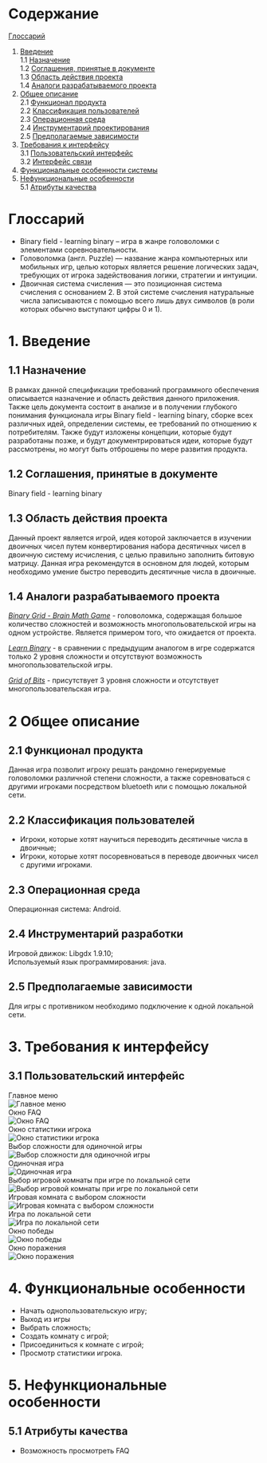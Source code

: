 # Содержание
[Глоссарий](#Глоссарий)  
1. [Введение](#Введение)  
1.1 [Назначение](#Назначение)  
1.2 [Соглашения, принятые в документе](#Соглашения-принятые-в-документе)  
1.3 [Область действия проекта](#Область-действия-проекта)  
1.4 [Аналоги разрабатываемого проекта](#Аналоги-разрабатываемого-проекта)  
2. [Общее описание](#Общее-описание)  
2.1 [Функционал продукта](#Функционал-продукта)  
2.2 [Классификация пользователей](#Классификация-пользователей)  
2.3 [Операционная среда](#Операционная-среда)  
2.4 [Инструментарий проектирования](#Инструментарий-проектирования)  
2.5 [Предполагаемые зависимости](#Предполагаемые-зависимости)  
3. [Требования к интерфейсу](#Требования-к-интерфейсу)  
3.1 [Пользовательский интерфейс](#Пользовательский-интерфейс)  
3.2 [Интерфейс связи](#Интерфейс-связи)  
4. [Функциональные особенности системы](#Функциональные-особенности-системы)  
5. [Нефункциональные особенности](#Нефункциональные-особенности)  
5.1 [Атрибуты качества](#Атрибуты-качества)

# Глоссарий 
- Binary field - learning binary – игра в жанре головоломки с элементами соревновательности.   
- Головоломка (англ. Puzzle) — название жанра компьютерных или мобильных игр, целью которых является решение логических задач, требующих от игрока задействования логики, стратегии и интуиции.
- Двоичная система счисления — это позиционная система счисления с основанием 2. В этой системе счисления натуральные числа записываются с помощью всего лишь двух символов (в роли которых обычно выступают цифры 0 и 1).

# 1. Введение

## 1.1 Назначение 
В рамках данной спецификации требований программного обеспечения описывается назначение и область действия данного приложения. Также цель документа состоит в анализе и в получении глубокого понимания функционала игры Binary field - learning binary, сборке всех различных идей, определении системы, ее требований по отношению к потребителям. Также будут изложены концепции, которые будут разработаны позже, и будут документрироваться идеи, которые будут рассмотрены, но могут быть отброшены по мере развития продукта.

## 1.2 Соглашения, принятые в документе
Binary field - learning binary

## 1.3 Область действия проекта
Данный проект является игрой, идея которой заключается в изучении двоичных чисел путем конвертирования набора десятичных чисел в двоичную систему исчисления, с целью правильно заполнить битовую матрицу. Данная игра рекомендутся в основном для людей, которым необходимо умение быстро переводить десятичные числа в двоичные.

## 1.4 Аналоги разрабатываемого проекта
*[Binary Grid - Brain Math Game](https://play.google.com/store/apps/details?id=studio.breaker.grid.binary.single.and.two.players&hl=ru)* - головоломка, содержащая большое количество сложностей и возможность многопольовательской игры на одном устройстве. Является примером того, что ожидается от проекта.

*[Learn Binary](https://play.google.com/store/apps/details?id=com.codefeverr.binarygame&hl=en_ru)* - в сравнении с предыдущим аналогом в игре содержатся только 2 уровня сложности и отсутствуют возможность многопользовательской игры.

*[Grid of Bits](https://play.google.com/store/apps/details?id=com.franzsarmiento.gridofbits&hl=ru)* - присутствует 3 уровня сложности и отсутствует многопользовательская игра.

# 2 Общее описание

## 2.1 Функционал продукта  
Данная игра позволит игроку решать рандомно генерируемые головоломки различной степени сложности, а также соревноваться с другими игроками посредством bluetoeth или с помощью локальной сети.

## 2.2 Классификация пользователей 
 - Игроки, которые хотят научиться переводить десятичные числа в двоичные;
 - Игроки, которые хотят посоревноваться в переводе двоичных чисел с другими игроками.

## 2.3 Операционная среда
Операционная система: Android.

## 2.4 Инструментарий разработки
Игровой движок: Libgdx 1.9.10;  
Используемый язык программирования: java.

## 2.5 Предполагаемые зависимости 
Для игры с противником необходимо подключение к одной локальной сети.

# 3. Требования к интерфейсу

## 3.1 Пользовательский интерфейс  
Главное меню  
![Главное меню](https://github.com/Cemiroling/BF-LB/blob/master/Mackups/MainMenu.png)    
Окно FAQ  
![Окно FAQ](https://github.com/Cemiroling/BF-LB/blob/master/Mackups/FAQfix.png)    
Окно статистики игрока  
![Окно статистики игрока](https://github.com/Cemiroling/BF-LB/blob/master/Mackups/Statistics.png)  
Выбор сложности для одиночной игры  
![Выбор сложности для одиночной игры](https://github.com/Cemiroling/BF-LB/blob/master/Mackups/DifficultySelection.png)  
Одиночная игра  
![Одиночная игра](https://github.com/Cemiroling/BF-LB/blob/master/Mackups/GameScreen.png)   
Выбор игровой комнаты при игре по локальной сети    
![Выбор игровой комнаты при игре по локальной сети](https://github.com/Cemiroling/BF-LB/blob/master/Mackups/GameRooms.png)  
Игровая комната с выбором сложности   
![Игровая комната с выбором сложности](https://github.com/Cemiroling/BF-LB/blob/master/Mackups/RoomScreen.png)  
Игра по локальной сети  
![Игра по локальной сети](https://github.com/Cemiroling/BF-LB/blob/master/Mackups/LANGameScreen.png)  
Окно победы  
![Окно победы](https://github.com/Cemiroling/BF-LB/blob/master/Mackups/WinScreen.png)  
Окно поражения  
![Окно поражения](https://github.com/Cemiroling/BF-LB/blob/master/Mackups/LoseScreen.png)  

# 4. Функциональные особенности 
 - Начать однопользовательскую игру;
 - Выход из игры
 - Выбрать сложность;
 - Создать комнату с игрой;
 - Присоединиться к комнате с игрой;
 - Просмотр статистики игрока.

# 5. Нефункциональные особенности  

## 5.1 Атрибуты качества   
 - Возможность просмотреть FAQ  
